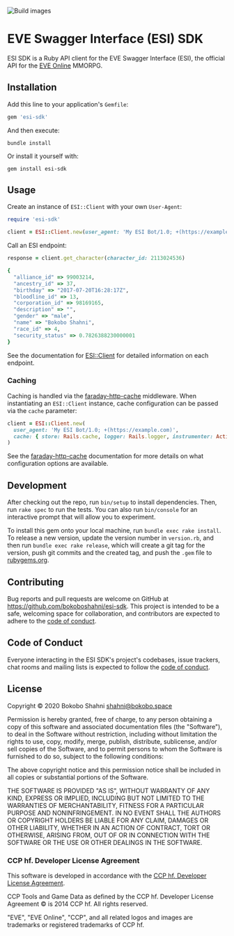![Build images](https://github.com/bokoboshahni/esi-sdk-ruby/workflows/CICD/badge.svg)

# EVE Swagger Interface (ESI) SDK

ESI SDK is a Ruby API client for the EVE Swagger Interface (ESI), the official API for the [EVE Online](https://eveonline.com) MMORPG.

## Installation

Add this line to your application's `Gemfile`:

```ruby
gem 'esi-sdk'
```

And then execute:

```shell
bundle install
```

Or install it yourself with:

```shell
gem install esi-sdk
```

## Usage

Create an instance of `ESI::Client` with your own `User-Agent`:

```ruby
require 'esi-sdk'

client = ESI::Client.new(user_agent: 'My ESI Bot/1.0; +(https://example.com)')
```

Call an ESI endpoint:

```ruby
response = client.get_character(character_id: 2113024536)

{
  "alliance_id" => 99003214,
  "ancestry_id" => 37,
  "birthday" => "2017-07-20T16:28:17Z",
  "bloodline_id" => 13,
  "corporation_id" => 98169165,
  "description" => "",
  "gender" => "male",
  "name" => "Bokobo Shahni",
  "race_id" => 4,
  "security_status" => 0.7826388230000001
}
```

See the documentation for [ESI::Client](https://bokoboshahni.github.io/esi-sdk-ruby/ESI/Client.html) for detailed information on each endpoint.

### Caching

Caching is handled via the [faraday-http-cache](https://github.com/sourcelevel/faraday-http-cache) middleware. When instantiating an `ESI::Client` instance, cache configuration can be passed via the `cache` parameter:

```ruby
client = ESI::Client.new(
  user_agent: 'My ESI Bot/1.0; +(https://example.com)',
  cache: { store: Rails.cache, logger: Rails.logger, instrumenter: ActiveSupport::Notifications }
)
```

See the [faraday-http-cache](https://github.com/sourcelevel/faraday-http-cache) documentation for more details on what configuration options are available.

## Development

After checking out the repo, run `bin/setup` to install dependencies. Then, run `rake spec` to run the tests. You can also run `bin/console` for an interactive prompt that will allow you to experiment.

To install this gem onto your local machine, run `bundle exec rake install`. To release a new version, update the version number in `version.rb`, and then run `bundle exec rake release`, which will create a git tag for the version, push git commits and the created tag, and push the `.gem` file to [rubygems.org](https://rubygems.org).

## Contributing

Bug reports and pull requests are welcome on GitHub at https://github.com/bokoboshahni/esi-sdk. This project is intended to be a safe, welcoming space for collaboration, and contributors are expected to adhere to the [code of conduct](https://github.com/bokoboshahni/esi-sdk/blob/master/CODE_OF_CONDUCT.md).

## Code of Conduct

Everyone interacting in the ESI SDK's project's codebases, issue trackers, chat rooms and mailing lists is expected to follow the [code of conduct](https://github.com/bokoboshahni/esi-sdk/blob/master/CODE_OF_CONDUCT.md).

## License

Copyright © 2020 Bokobo Shahni <shahni@bokobo.space>


Permission is hereby granted, free of charge, to any person obtaining a copy of this software and associated documentation files (the "Software"), to deal in the Software without restriction, including without limitation the rights to use, copy, modify, merge, publish, distribute, sublicense, and/or sell copies of the Software, and to permit persons to whom the Software is furnished to do so, subject to the following conditions:

The above copyright notice and this permission notice shall be included in all copies or substantial portions of the Software.

THE SOFTWARE IS PROVIDED "AS IS", WITHOUT WARRANTY OF ANY KIND, EXPRESS OR IMPLIED, INCLUDING BUT NOT LIMITED TO THE WARRANTIES OF MERCHANTABILITY, FITNESS FOR A PARTICULAR PURPOSE AND NONINFRINGEMENT. IN NO EVENT SHALL THE AUTHORS OR COPYRIGHT HOLDERS BE LIABLE FOR ANY CLAIM, DAMAGES OR OTHER LIABILITY, WHETHER IN AN ACTION OF CONTRACT, TORT OR OTHERWISE, ARISING FROM, OUT OF OR IN CONNECTION WITH THE SOFTWARE OR THE USE OR OTHER DEALINGS IN THE SOFTWARE.

### CCP hf. Developer License Agreement

This software is developed in accordance with the [CCP hf. Developer License Agreement](https://developers.eveonline.com/resource/license-agreement).

CCP Tools and Game Data as defined by the CCP hf. Developer License Agreement &copy; is 2014 CCP hf. All rights reserved.

"EVE", "EVE Online", "CCP", and all related logos and images are trademarks or registered trademarks of CCP hf.

